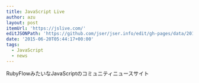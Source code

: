 ```yaml
---
title: JavaScript Live
author: azu
layout: post
itemUrl: 'https://jslive.com/'
editJSONPath: 'https://github.com/jser/jser.info/edit/gh-pages/data/2015/06/index.json'
date: '2015-06-20T05:44:17+00:00'
tags:
  - JavaScript
  - news
---
```

RubyFlowみたいなJavaScriptのコミュニティニュースサイト
